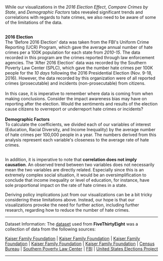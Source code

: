 While our visualizations in the _2016 Election Effect_, 
_Compare Crimes by State_, and _Demographic Factors_ tabs revealed significant
trends and correlations with regards to hate crimes, we also need to be aware of
some of the limitations of the data.

<p class = "indented">
  <br>
  <b>2016 Election</b>
  <br>
  The 'Before 2016 Election' data was taken from the FBI's Uniform Crime
  Reporting (UCR) Program, which gave the average annual number of hate crimes
  per a 100K population for each state from <i>2010-15</i>. The data recorded
  in this program are the crimes reported through law enforcement agencies. The
  'After 2016 Election' data was recorded by the Southern Poverty Law Center
  (SPLC), which gave the number hate crimes per 100K people for the
  <i>10 days</i> following the 2016 Presidential Election (Nov. 9-18, 2016).
  However, the data recorded by this organization were of all reported crimes
  (prosecutable) and incidents (non-prosecutable) from citizens.
  <br>
  <br>
  In this case, it is imperative to remember where data is coming from when
  making conclusions. Consider the impact awareness bias may have on reporting
  after the election. Would the sentiments and results of the election cause
  citizens to overreport or underreport hate crimes or incidents?
  <br>
  <br>
  <b>Demographic Factors</b>
  <br>
  To calculate the coefficients, we divided each of our variables of interest
  (Education, Racial Diversity, and Income Inequality) by the average number of
  hate crimes per 100,000 people in a year. The numbers derived from this
  analysis represent each variable's closeness to the average rate of hate
  crimes.
  <br>
  <br>
</p>

In addition, it is imperative to note that
**correlation does not imply causation**. An observed trend between two
variables does not necessarily mean the two variables are directly related.
Especially since this is an extremely complex social situation, it would be an
oversimplification to conclude that income inequality or level of education, for
instance, have sole proportional impact on the rate of hate crimes in a state.

Deriving policy implications just from our visualizations can be a bit tricky
considering these limitations above. Instead, our hope is that our
visualizations provoke the need for further action, including further research,
regarding how to reduce the number of hate crimes.

***
Dataset Information:
The [dataset](https://github.com/fivethirtyeight/data/tree/master/hate-crimes)
used from **FiveThirtyEight** was a collection of data from the following
sources:  

[Kaiser Family Foundation](https://www.kff.org/other/state-indicator/median-annual-income/?currentTimeframe=0&sortModel=%7B%22colId%22:%22Location%22,%22sort%22:%22asc%22%7D) | [Kaiser Family Foundation](https://www.kff.org/other/state-indicator/unemployment-rate/?currentTimeframe=0&sortModel=%7B%22colId%22:%22Location%22,%22sort%22:%22asc%22%7D) | [Kaiser Family Foundation](https://www.kff.org/other/state-indicator/unemployment-rate/?currentTimeframe=0&sortModel=%7B%22colId%22:%22Location%22,%22sort%22:%22asc%22%7D) | [Kaiser Family Foundation](https://www.kff.org/other/state-indicator/distribution-by-citizenship-status/?currentTimeframe=0&sortModel=%7B%22colId%22:%22Location%22,%22sort%22:%22asc%22%7D) | [Kaiser Family Foundation](https://www.kff.org/other/state-indicator/distribution-by-raceethnicity/?currentTimeframe=0&sortModel=%7B%22colId%22:%22Location%22,%22sort%22:%22asc%22%7D) | [Census Bureau](https://www.census.gov/prod/2012pubs/p20-566.pdf) | [Southern Poverty Law Center](https://www.splcenter.org/20161129/ten-days-after-harassment-and-intimidation-aftermath-election) | [FBI](https://ucr.fbi.gov/hate-crime) | [United States Elections Project](http://www.electproject.org/2016g)  

***
